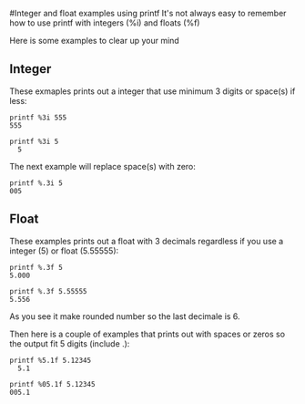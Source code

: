 #Integer and float examples using printf
It's not always easy to remember how to use printf with integers (%i) and floats (%f)

Here is some examples to clear up your mind

## Integer

These exmaples prints out a integer that use minimum 3 digits or space(s) if less:

```
printf %3i 555
555
```

```
printf %3i 5
  5
```

The next example will replace space(s) with zero:

```
printf %.3i 5
005
```

## Float

These examples prints out a float with 3 decimals regardless if you use a integer (5) or float (5.55555):

```
printf %.3f 5
5.000
```
```
printf %.3f 5.55555
5.556
```

As you see it make rounded number so the last decimale is 6.

Then here is a couple of examples that prints out with spaces or zeros so the output fit 5 digits (include .):

```
printf %5.1f 5.12345
  5.1
```

```
printf %05.1f 5.12345
005.1
```
